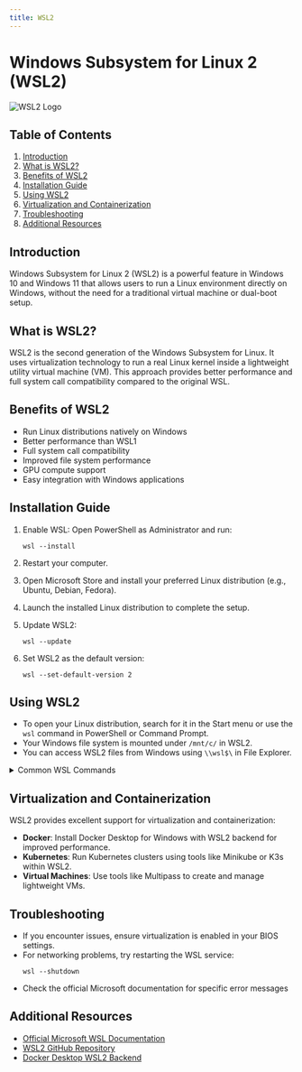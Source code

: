 ```yaml
---
title: WSL2
---
```


# Windows Subsystem for Linux 2 (WSL2)

![WSL2 Logo](https://devblogs.microsoft.com/commandline/wp-content/uploads/sites/33/2019/05/LogoDesign-1024x486.png)

## Table of Contents

1. [Introduction](#introduction)
2. [What is WSL2?](#what-is-wsl2)
3. [Benefits of WSL2](#benefits-of-wsl2)
4. [Installation Guide](#installation-guide)
5. [Using WSL2](#using-wsl2)
6. [Virtualization and Containerization](#virtualization-and-containerization)
7. [Troubleshooting](#troubleshooting)
8. [Additional Resources](#additional-resources)

## Introduction

Windows Subsystem for Linux 2 (WSL2) is a powerful feature in Windows 10 and Windows 11 that allows users to run a Linux environment directly on Windows, without the need for a traditional virtual machine or dual-boot setup.

## What is WSL2?

WSL2 is the second generation of the Windows Subsystem for Linux. It uses virtualization technology to run a real Linux kernel inside a lightweight utility virtual machine (VM). This approach provides better performance and full system call compatibility compared to the original WSL.

## Benefits of WSL2

- Run Linux distributions natively on Windows
- Better performance than WSL1
- Full system call compatibility
- Improved file system performance
- GPU compute support
- Easy integration with Windows applications

## Installation Guide

1. Enable WSL:
   Open PowerShell as Administrator and run:

   ```
   wsl --install
   ```

2. Restart your computer.

3. Open Microsoft Store and install your preferred Linux distribution (e.g., Ubuntu, Debian, Fedora).

4. Launch the installed Linux distribution to complete the setup.

5. Update WSL2:

   ```
   wsl --update
   ```

6. Set WSL2 as the default version:
   ```
   wsl --set-default-version 2
   ```

## Using WSL2

- To open your Linux distribution, search for it in the Start menu or use the `wsl` command in PowerShell or Command Prompt.
- Your Windows file system is mounted under `/mnt/c/` in WSL2.
- You can access WSL2 files from Windows using `\\wsl$\` in File Explorer.

<details>
<summary>Common WSL Commands</summary>

| Command                          | Description                       |
| -------------------------------- | --------------------------------- |
| `wsl`                            | Open the default WSL distribution |
| `wsl -d <DistroName>`            | Open a specific distribution      |
| `wsl --list`                     | List installed distributions      |
| `wsl --set-default <DistroName>` | Set the default distribution      |
| `wsl --unregister <DistroName>`  | Unregister/remove a distribution  |
| `wsl --shutdown`                 | Shutdown all WSL instances        |
| `wsl --update`                   | Update WSL                        |
| `wsl --status`                   | Check WSL status and version      |
| `wsl --help`                     | Display help information          |

</details>

## Virtualization and Containerization

WSL2 provides excellent support for virtualization and containerization:

- **Docker**: Install Docker Desktop for Windows with WSL2 backend for improved performance.
- **Kubernetes**: Run Kubernetes clusters using tools like Minikube or K3s within WSL2.
- **Virtual Machines**: Use tools like Multipass to create and manage lightweight VMs.

## Troubleshooting

- If you encounter issues, ensure virtualization is enabled in your BIOS settings.
- For networking problems, try restarting the WSL service:
  ```
  wsl --shutdown
  ```
- Check the official Microsoft documentation for specific error messages

## Additional Resources

- [Official Microsoft WSL Documentation](https://docs.microsoft.com/en-us/windows/wsl/)
- [WSL2 GitHub Repository](https://github.com/microsoft/WSL2-Linux-Kernel)
- [Docker Desktop WSL2 Backend](https://docs.docker.com/desktop/windows/wsl/)
